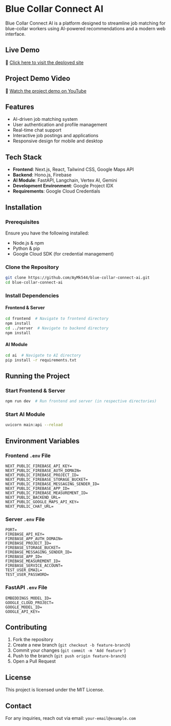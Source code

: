 # Blue Collar Connect AI

Blue Collar Connect AI is a platform designed to streamline job matching for blue-collar workers using AI-powered recommendations and a modern web interface.

## Live Demo  
🚀 [Click here to visit the deployed site](https://blue-collar-connect-frontend.vercel.app/)  

## Project Demo Video  
🎥 [Watch the project demo on YouTube](https://www.youtube.com/watch?v=sXHWKHJ0Ec0&t=3s)

## Features
- AI-driven job matching system
- User authentication and profile management
- Real-time chat support
- Interactive job postings and applications
- Responsive design for mobile and desktop

## Tech Stack
- **Frontend**: Next.js, React, Tailwind CSS, Google Maps API
- **Backend**: Hono.js, Firebase
- **AI Module**: FastAPI, Langchain, Vertex AI, Gemini
- **Development Environment**: Google Project IDX
- **Requirements**: Google Cloud Credentials

## Installation

### Prerequisites
Ensure you have the following installed:
- Node.js & npm
- Python & pip
- Google Cloud SDK (for credential management)

### Clone the Repository
```sh
git clone https://github.com/AyMk544/blue-collar-connect-ai.git
cd blue-collar-connect-ai
```

### Install Dependencies
#### Frontend & Server
```sh
cd frontend  # Navigate to frontend directory
npm install
cd ../server  # Navigate to backend directory
npm install
```

#### AI Module
```sh
cd ai  # Navigate to AI directory
pip install -r requirements.txt
```

## Running the Project

### Start Frontend & Server
```sh
npm run dev  # Run frontend and server (in respective directories)
```

### Start AI Module
```sh
uvicorn main:api --reload
```

## Environment Variables
### Frontend `.env` File
```env
NEXT_PUBLIC_FIREBASE_API_KEY=
NEXT_PUBLIC_FIREBASE_AUTH_DOMAIN=
NEXT_PUBLIC_FIREBASE_PROJECT_ID=
NEXT_PUBLIC_FIREBASE_STORAGE_BUCKET=
NEXT_PUBLIC_FIREBASE_MESSAGING_SENDER_ID=
NEXT_PUBLIC_FIREBASE_APP_ID=
NEXT_PUBLIC_FIREBASE_MEASUREMENT_ID=
NEXT_PUBLIC_BACKEND_URL=
NEXT_PUBLIC_GOOGLE_MAPS_API_KEY=
NEXT_PUBLIC_CHAT_URL=
```

### Server `.env` File
```env
PORT=
FIREBASE_API_KEY=
FIREBASE_APP_AUTH_DOMAIN=
FIREBASE_PROJECT_ID=
FIREBASE_STORAGE_BUCKET=
FIREBASE_MESSAGING_SENDER_ID=
FIREBASE_APP_ID=
FIREBASE_MEASUREMENT_ID=
FIREBASE_SERVICE_ACCOUNT=
TEST_USER_EMAIL=
TEST_USER_PASSWORD=
```

### FastAPI `.env` File
```env
EMBEDDINGS_MODEL_ID=
GOOGLE_CLOUD_PROJECT=
GOOGLE_MODEL_ID=
GOOGLE_API_KEY=
```

## Contributing
1. Fork the repository
2. Create a new branch (`git checkout -b feature-branch`)
3. Commit your changes (`git commit -m 'Add feature'`)
4. Push to the branch (`git push origin feature-branch`)
5. Open a Pull Request

## License
This project is licensed under the MIT License.

## Contact
For any inquiries, reach out via email: `your-email@example.com`

